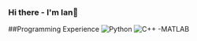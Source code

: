 
<!--
**IanU26/IanU26** is a ✨ _special_ ✨ repository because its `README.md` (this file) appears on your GitHub profile.

Here are some ideas to get you started:

- 🔭 I’m currently working on ...
- 🌱 I’m currently learning ...
- 👯 I’m looking to collaborate on ...
- 🤔 I’m looking for help with ...
- 💬 Ask me about ...
- 📫 How to reach me: ...
- 😄 Pronouns: ...
- ⚡ Fun fact: ...
-->
### Hi there - I'm Ian👋

##Programming Experience
![Python](https://img.shields.io/badge/Python-3776AB?style=for-the-badge&logo=Python&logoColor=Blue)
![C++](https://img.shields.io/badge/C++-00599C?style=for-the-badge&logo=C++&logoColor=Black)
-MATLAB
